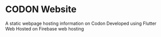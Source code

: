 # CODON Website

A static webpage hosting information on Codon 
Developed using Flutter Web
Hosted on Firebase web hosting
